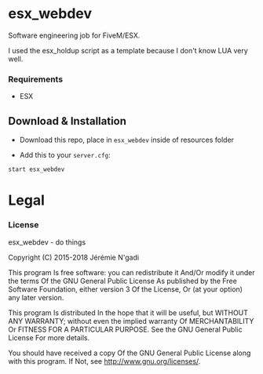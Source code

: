 # esx_webdev
Software engineering job for FiveM/ESX.

I used the esx_holdup script as a template because I don't know LUA very well.

### Requirements
- ESX

## Download & Installation

- Download this repo, place in `esx_webdev` inside of resources folder

- Add this to your `server.cfg`:

```
start esx_webdev
```

# Legal
### License
esx_webdev - do things

Copyright (C) 2015-2018 Jérémie N'gadi

This program Is free software: you can redistribute it And/Or modify it under the terms Of the GNU General Public License As published by the Free Software Foundation, either version 3 Of the License, Or (at your option) any later version.

This program Is distributed In the hope that it will be useful, but WITHOUT ANY WARRANTY; without even the implied warranty Of MERCHANTABILITY Or FITNESS FOR A PARTICULAR PURPOSE. See the GNU General Public License For more details.

You should have received a copy Of the GNU General Public License along with this program. If Not, see http://www.gnu.org/licenses/.